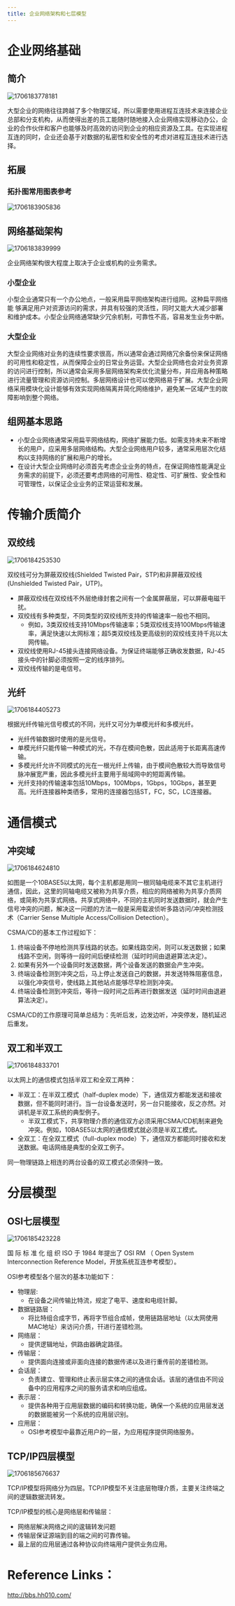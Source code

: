 ```yaml
---
title: 企业网络架构和七层模型
---
```

# 企业网络基础

## 简介

![1706183778181](images/1706183778181.png)

大型企业的网络往往跨越了多个物理区域，所以需要使用进程互连技术来连接企业总部和分支机构，从而使得出差的员工能随时随地接入企业网络实现移动办公，企业的合作伙伴和客户也能够及时高效的访问到企业的相应资源及工具。在实现进程互连的同时，企业还会基于对数据的私密性和安全性的考虑对进程互连技术进行选择。

## 拓展

### 拓扑图常用图表参考

![1706183905836](images/1706183905836.png)

## 网络基础架构

![1706183839999](images/1706183839999.png)

企业网络架构很大程度上取决于企业或机构的业务需求。

### 小型企业

小型企业通常只有一个办公地点，一般采用扁平网络架构进行组网。这种扁平网络能
够满足用户对资源访问的需求，并具有较强的灵活性，同时又能大大减少部署和维护成本。小型企业网络通常缺少冗余机制，可靠性不高，容易发生业务中断。

### 大型企业

大型企业网络对业务的连续性要求很高，所以通常会通过网络冗余备份来保证网络的可用性和稳定性，从而保障企业的日常业务运营。大型企业网络也会对业务资源的访问进行控制，所以通常会采用多层网络架构来优化流量分布，并应用各种策略进行流量管理和资源访问控制。多层网络设计也可以使网络易于扩展。大型企业网络采用模块化设计能够有效实现网络隔离并简化网络维护，避免某一区域产生的故障影响到整个网络。

## 组网基本思路

* 小型企业网络通常采用扁平网络结构，网络扩展能力低。如需支持未来不断增长的用户，应采用多层网络结构。大型企业网络用户较多，通常采用层次化结构以支持网络的扩展和用户的增长。
* 在设计大型企业网络时必须首先考虑企业业务的特点，在保证网络性能满足业务需求的前提下，必须还要考虑网络的可用性、稳定性、可扩展性、安全性和可管理性，以保证企业业务的正常运营和发展。

# 传输介质简介

## 双绞线

![1706184253530](images/1706184253530.png)

双绞线可分为屏蔽双绞线(Shielded Twisted Pair，STP)和非屏蔽双绞线(Unshielded Twisted Pair，UTP)。

* 屏蔽双绞线在双绞线不外层绝缘封套之间有一个金属屏蔽层，可以屏蔽电磁干扰。
* 双绞线有多种类型，不同类型的双绞线所支持的传输速率一般也不相同。
  * 例如，3类双绞线支持10Mbps传输速率；5类双绞线支持100Mbps传输速率，满足快速以太网标准；超5类双绞线及更高级别的双绞线支持千兆以太网传输。
* 双绞线使用RJ-45接头连接网络设备。为保证终端能够正确收发数据，RJ-45接头中的针脚必须按照一定的线序排列。
* 双绞线传输的是电信号。

## 光纤

![1706184405273](images/1706184405273.png)

根据光纤传输光信号模式的不同，光纤又可分为单模光纤和多模光纤。

* 光纤传输数据时使用的是光信号。
* 单模光纤只能传输一种模式的光，不存在模间色散，因此适用于长距离高速传输。
* 多模光纤允许不同模式的光在一根光纤上传输，由于模间色散较大而导致信号脉冲展宽严重，因此多模光纤主要用于局域网中的短距离传输。
* 光纤支持的传输速率包括10Mbps，100Mbps，1Gbps，10Gbps，甚至更高。光纤连接器种类徆多，常用的连接器包括ST，FC，SC，LC连接器。

# 通信模式

## 冲突域

![1706184624810](images/1706184624810.png)

如图是一个10BASE5以太网，每个主机都是用同一根同轴电缆来不其它主机进行通信，因此，这里的同轴电缆又被称为共享介质，相应的网络被称为共享介质网络，或简称为共享式网络。共享式网络中，不同的主机同时发送数据时，就会产生信号冲突的问题，解决这一问题的方法一般是采用载波侦听多路访问/冲突检测技术（Carrier Sense Multiple Access/Collision Detection）。

CSMA/CD的基本工作过程如下：

1. 终端设备不停地检测共享线路的状态。如果线路空闲，则可以发送数据；如果线路不空闲，则等待一段时间后绠续检测（延时时间由退避算法决定）。
2. 如果有另外一个设备同时发送数据，两个设备发送的数据会产生冲突。
3. 终端设备检测到冲突之后，马上停止发送自己的数据，并发送特殊阻塞信息，以强化冲突信号，使线路上其他站点能够尽早检测到冲突。
4. 终端设备检测到冲突后，等待一段时间之后再进行数据发送（延时时间由退避算法决定）。

CSMA/CD的工作原理可简单总结为：先听后发，边发边听，冲突停发，随机延迟后重发。

## 双工和半双工

![1706184833701](images/1706184833701.png)

以太网上的通信模式包括半双工和全双工两种：

* 半双工：在半双工模式（half-duplex mode）下，通信双方都能发送和接收数据，但不能同时进行。当一台设备发送时，另一台只能接收，反之亦然。对讲机是半双工系统的典型例子。
  * 半双工模式下，共享物理介质的通信双方必须采用CSMA/CD机制来避免冲突。例如，10BASE5以太网的通信模式就必须是半双工模式。
* 全双工：在全双工模式（full-duplex mode）下，通信双方都能同时接收和发送数据。电话网络是典型的全双工例子。

同一物理链路上相连的两台设备的双工模式必须保持一致。

# 分层模型

## OSI七层模型

![1706185423228](images/1706185423228.png)

国 际 标 准 化 组 织 ISO 于 1984 年提出了 OSI RM （ Open System
Interconnection Reference Model，开放系统互连参考模型）。

OSI参考模型各个层次的基本功能如下：

* 物理层:
  * 在设备之间传输比特流，规定了电平、速度和电缆针脚。
* 数据链路层：
  * 将比特组合成字节，再将字节组合成帧，使用链路层地址（以太网使用MAC地址）来访问介质，幵进行差错检测。
* 网络层：
  * 提供逻辑地址，供路由器确定路径。
* 传输层：
  * 提供面向连接或非面向连接的数据传递以及进行重传前的差错检测。
* 会话层：
  * 负责建立、管理和终止表示层实体之间的通信会话。该层的通信由不同设备中的应用程序之间的服务请求和响应组成。
* 表示层：
  * 提供各种用于应用层数据的编码和转换功能，确保一个系统的应用层发送的数据能被另一个系统的应用层识别。
* 应用层：
  * OSI参考模型中最靠近用户的一层，为应用程序提供网络服务。

## TCP/IP四层模型

![1706185676637](images/1706185676637.png)

TCP/IP模型将网络分为四层。TCP/IP模型不关注底层物理介质，主要关注终端之间的逻辑数据流转发。

TCP/IP模型的核心是网络层和传输层：

* 网络层解决网络之间的逡辑转发问题
* 传输层保证源端到目的端之间的可靠传输。
* 最上层的应用层通过各种协议向终端用户提供业务应用。

# Reference Links：

http://bbs.hh010.com/
